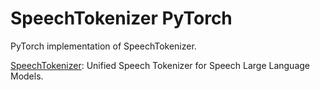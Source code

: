 # SpeechTokenizer PyTorch

PyTorch implementation of SpeechTokenizer.

[SpeechTokenizer](https://arxiv.org/abs/2308.16692): Unified Speech Tokenizer for Speech Large Language Models.
